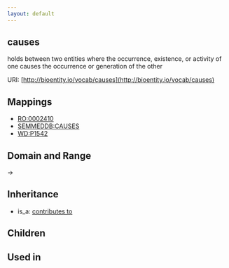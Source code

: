 ```yaml
---
layout: default
---
```


## causes


holds between two entities where the occurrence, existence, or activity of one causes the occurrence or  generation of the other

URI: [http://bioentity.io/vocab/causes](http://bioentity.io/vocab/causes)
## Mappings

 * [RO:0002410](http://purl.obolibrary.org/obo/RO_0002410)
 * [SEMMEDDB:CAUSES](http://purl.obolibrary.org/obo/SEMMEDDB_CAUSES)
 * [WD:P1542](http://purl.obolibrary.org/obo/WD_P1542)

## Domain and Range

 -> 

## Inheritance

 *  is_a: [contributes to](contributes_to.html)

## Children


## Used in

